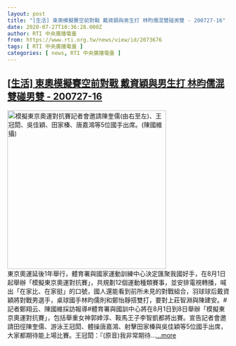 ```yaml
---
layout: post
title: "[生活] 東奧模擬賽空前對戰 戴資穎與男生打 林昀儒混雙碰男雙 - 200727-16"
date: 2020-07-27T10:36:28.000Z
author: RTI 中央廣播電臺
from: https://www.rti.org.tw/news/view/id/2073676
tags: [ RTI 中央廣播電臺 ]
categories: [ news, RTI 中央廣播電臺 ]
---
```

<!--1595846188000-->
[[生活] 東奧模擬賽空前對戰 戴資穎與男生打 林昀儒混雙碰男雙 - 200727-16](https://www.rti.org.tw/news/view/id/2073676)
------

<div>
<img src="https://static.rti.org.tw/assets/thumbnails/2020/07/27/21ef2c3b4f21f4d181d4638caf9da3ab.jpg" width="360" alt="模擬東京奧運對抗賽記者會邀請陳奎儒(由右至左)、王冠閎、吳佳穎、田家榛、唐嘉鴻等5位國手出席。(陳國維 攝)" title="模擬東京奧運對抗賽記者會邀請陳奎儒(由右至左)、王冠閎、吳佳穎、田家榛、唐嘉鴻等5位國手出席。(陳國維 攝)"><br>東京奧運延後1年舉行，體育署與國家運動訓練中心決定匯聚我國好手，在8月1日起舉辦「模擬東京奧運對抗賽」，共規劃12個運動種類賽事，並安排電視轉播，喊出「在家比、在家挺」的口號，國人還能看到前所未見的對戰組合，羽球球后戴資穎將對戰男選手，桌球國手林昀儒則和鄭怡靜搭雙打，要對上莊智淵與陳建安。#記者鄭翔云、陳國維採訪報導#體育署與國訓中心將在8月1日到8日舉辦「模擬東京奧運對抗賽」，包括舉重女神郭婞淳、鞍馬王子李智凱都將出賽。宣告記者會邀請田徑陳奎儒、游泳王冠閎、體操唐嘉鴻、射擊田家榛與吳佳穎等5位國手出席，大家都期待能上場比賽。王冠閎：『(原音)我非常期待...<a target="_blank" href="https://www.rti.org.tw/news/view/id/2073676">...more</a>
</div>
